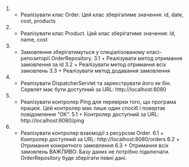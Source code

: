 1. + Реалізувати клас Order. Цей клас зберігатиме значення: id, date, cost, products
2. + Реалізувати клас Product. Цей клас зберігатиме значення: id, name, cost
3. + Замовлення зберігатимуться у спеціалізованому класі-репозиторії OrderRepository.
3.1 + Реалізувати метод отримання замовлення за id
3.2 + Реалізувати метод отримання всіх замовлень
3.3 + Реалізувати метод додавання замовлення
4. + Реалізувати DispatcherServlet та зареєструвати його як бін. Сервлет має бути доступний за URL: http://localhost:8080
5. + Реалізувати контролер Ping для перевірки того, що програма працює. Цей контролер має лише один спосіб і повертає 
повідомлення “ОК”.
5.1 +  Контролер доступний за URL: http://localhost:8080/ping
6. + Реалізувати контролер взаємодії з ресурсом Order.
6.1 + Контролер доступний за URL: http://localhost:8080/orders
6.2 + Отримання конкретного замовлення
6.3 + Отримання всіх замовлень
ВАЖЛИВО: Базу даних не потрібно підключати. OrderRepository буде зберігати певні дані.